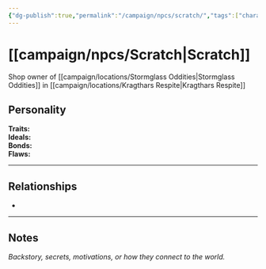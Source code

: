 ```yaml
---
{"dg-publish":true,"permalink":"/campaign/npcs/scratch/","tags":["character","npc"],"noteIcon":"","created":"2025-10-26T20:27:12.534-07:00","updated":"2025-10-27T13:39:06.542-07:00"}
---
```


# [[campaign/npcs/Scratch\|Scratch]]
Shop owner of [[campaign/locations/Stormglass Oddities\|Stormglass Oddities]] in [[campaign/locations/Kragthars Respite\|Kragthars Respite]]
## Personality
**Traits:**  
**Ideals:**  
**Bonds:**  
**Flaws:**  

---

## Relationships
- 

---

## Notes
*Backstory, secrets, motivations, or how they connect to the world.*